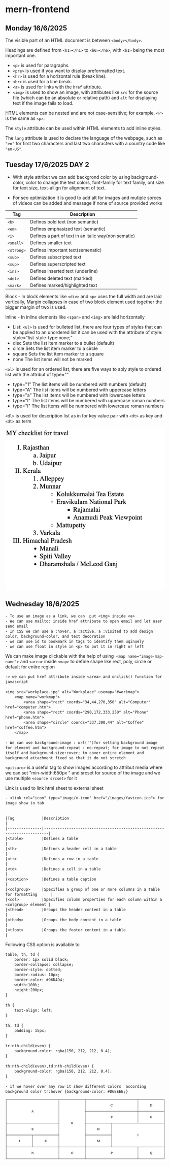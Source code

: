 # mern-frontend  
## Monday 16/6/2025

The visible part of an HTML document is between `<body></body>`.

Headings are defined from `<h1></h1>` to `<h6></h6>`, with `<h1>` being the most important one.

- `<p>` is used for paragraphs.  
- `<pre>` is used if you want to display preformatted text.  
- `<hr>` is used for a horizontal rule (break line).  
- `<br>` is used for a line break.  
- `<a>` is used for links with the `href` attribute.  
- `<img>` is used to show an image, with attributes like `src` for the source file (which can be an absolute or relative path) and `alt` for displaying text if the image fails to load.

HTML elements can be nested and are not case-sensitive; for example, `<P>` is the same as `<p>`.

The `style` attribute can be used within HTML elements to add inline styles.

The `lang` attribute is used to declare the language of the webpage, such as `"en"` for first two characters and last two characters with a country code like `"en-US"`.

## Tuesday 17/6/2025 DAY 2

- With style attribut we can add backgrond color by using background-color, color to change the text colors, font-family for text family, ont size for text size, text-allign for alignment of text.

- For seo optimization it is good to add alt for images and mutiple sorces of videos can be added and message if none of source provided works


| Tag        | Description                 |
|------------|-----------------------------|
| `<b>`      | Defines bold text (non semantic) |
| `<em>`     | Defines emphasized text (semantic)|
| `<i>`      | Defines a part of text in an italic way(non sematic)|
| `<small>`  | Defines smaller text        |
| `<strong>` | Defines important text(semenatic)|
| `<sub>`    | Defines subscripted text    |
| `<sup>`    | Defines superscripted text  |
| `<ins>`    | Defines inserted text (underline)| 
| `<del>`    | Defines deleted text (marked) |
| `<mark>`    |Defines marked/highlighted text |


Block - In block elements like `<div>` and `<p>` uses the full width and are laid vertically, Margin collapses in case of two block element used together the bigger margin of two is used.  

Inline - In inline elements like `<span>` and `<img>` are laid horizontally 

- List:
`<ul>` is used for bulleted list, there are four types of styles that can be applied to an unordered list it can be used with the attribute of style: style="list-style-type:none;"
- disc	Sets the list item marker to a bullet (default)
- circle	Sets the list item marker to a circle
- square	Sets the list item marker to a square
- none	The list items will not be marked

`<ol>` is used for an ordered list, there are five ways to aply style to ordered list with the attribut of type=""
- type="1"	The list items will be numbered with numbers (default)
- type="A"	The list items will be numbered with uppercase letters
- type="a"	The list items will be numbered with lowercase letters
- type="I"	The list items will be numbered with uppercase roman numbers
- type="i"	The list items will be numbered with lowercase roman numbers

`<dl>` is used for description list as in for key value pair with `<dt>` as key and `<dt>` as term

![Alt text](/assets/image.png "Day 2 Task")


## Wednesday 18/6/2025


    - To use an image as a link, we can  put <img> inside <a>  
    - We can use mailto: inside href attribute to open email and let user send email  
    - In CSS we can use a :hover, a :active, a :visited to add design color, background-color, and text decoration  
    - we can use id to bookmark in tags to identify them uqinuely  
    - we can use float in style in <p> to put it in right or left  


We can make image clickable with the help of using <img usemap="# image-map-name"> `<map name="image-map-name">` and `<area>` inside `<map>` to define shape like rect, poly, circle or default for entire region


    -> we can put href attribute inside <area> and onclick() function for javascript

    <img src="workplace.jpg" alt="Workplace" usemap="#workmap">
        <map name="workmap">
            <area shape="rect" coords="34,44,270,350" alt="Computer" href="computer.htm">
            <area shape="rect" coords="290,172,333,250" alt="Phone" href="phone.htm">
            <area shape="circle" coords="337,300,44" alt="Coffee" href="coffee.htm">
        </map>
    
    - We can use background-image : url('')for setting background image for element and background-repeat : no-repeat; for image to not repeat itself and background-size:cover; to cover entire element and background attachment fixed so that it do not stretch

`<pitcure>` is a useful tag to show images according to attribut media where we can set "min-width:650px " and srcset for source of the image and we use multiple `<source srcset>` for it

Link is used to link html sheet to external sheet 

    - <link rel="icon" type="image/x-icon" href="/images/favicon.ico"> for image show in tab 

    
    |Tag	        |Description                                                             |
    |---------------|------------------------------------------------------------------------|   
    |<table>        |Defines a table                                                         |   
    |<th>	        |Defines a header cell in a table                                        |   
    |<tr>	        |Defines a row in a table                                                |   
    |<td>	        |Defines a cell in a table                                               |   
    |<caption>	    |Defines a table caption                                                 |   
    |<colgroup>	    |Specifies a group of one or more columns in a table for formatting      |   
    |<col>	        |Specifies column properties for each column within a <colgroup> element |
    |<thead>	    |Groups the header content in a table                                    |
    |<tbody>	    |Groups the body content in a table                                      |
    |<tfoot>	    |Groups the footer content in a table                                    |   


Following CSS option is available to 

    table, th, td {
        border: 1px solid black;
        border-collapse: collapse;
        border-style: dotted;
        border-radius: 10px;
        border-color: #96D4D4;
        width:100%;
        height:200px;
    }

    th {
        text-align: left;
    }

    th, td {
        padding: 15px;
    }

    tr:nth-child(even) {
        background-color: rgba(150, 212, 212, 0.4);
    }

    th:nth-child(even),td:nth-child(even) {
        background-color: rgba(150, 212, 212, 0.4);
    }

    - if we hover over any row it show different colors  according background color tr:hover {background-color: #D6EEEE;}


![Alt text](/assets/Day3_task.png "Day 3 Task")